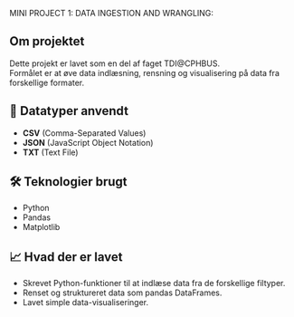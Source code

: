 MINI PROJECT 1: DATA INGESTION AND WRANGLING:

## Om projektet
Dette projekt er lavet som en del af faget TDI@CPHBUS.  
Formålet er at øve data indlæsning, rensning og visualisering på data fra forskellige formater.

## 📁 Datatyper anvendt
- **CSV** (Comma-Separated Values)
- **JSON** (JavaScript Object Notation)
- **TXT** (Text File)

## 🛠️ Teknologier brugt
- Python
- Pandas
- Matplotlib

## 📈 Hvad der er lavet
- Skrevet Python-funktioner til at indlæse data fra de forskellige filtyper.
- Renset og struktureret data som pandas DataFrames.
- Lavet simple data-visualiseringer.
